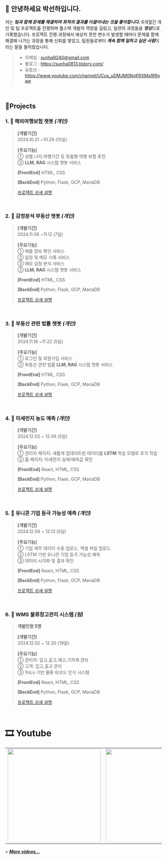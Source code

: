 ## 📜 안녕하세요 박선하입니다.

저는 ***팀과 함께 문제를 해결하며 최적의 결과를 이끌어내는 것을 좋아합니다.*** 6개월간 개인 및 팀 프로젝트를 진행하며 풀스택 개발자 역량을 길렀고, 일련의 과정들을 ***영상***으로 기록했습니다. 프로젝트 진행 과정에서 예상치 못한 변수가 발생할 때마다 문제를 함께 해결해 나가는 과정을 통해 신뢰를 쌓았고, 팀원들로부터 ***계속 함께 일하고 싶은 사람***이라는 말을 들어왔습니다.
&nbsp; 
&nbsp; 
> - 이메일 : sunha9240@gmail.com
> - 블로그 : https://sunha0813.tistory.com/
> - 유튜브 : https://www.youtube.com/channel/UCus_uDMJM0NvKRXMa1R9yaw

&nbsp; 

## 📝Projects

### 1. 🛫 해외여행보험 챗봇 _(개인)_

> **[개발기간]** <br />
> 2024.10.21 ~10.29 (10일)
> 
> **[주요기능]** <br />
> ① 성별,나이,여행기간 등 맞춤형 여행 보험 추천 <br />
> ② **LLM, RAG** 시스템 챗봇 서비스 <br />
>
> **[FrontEnd]**  HTML, CSS <br />
>
> **[BackEnd]**  Python, Flask, GCP, MariaDB
>
> [프로젝트 상세 설명](https://github.com/kimphysicsman/mylittleshoes_backend)

<br />

### 2. 🛫 감정분석 부동산 챗봇 _(개인)_

> **[개발기간]** <br />
> 2024.11.06 ~11.12 (7일)
> 
> **[주요기능]** <br />
> ① 매물 정보 확인 서비스 <br />
> ② 일정 및 메모 기록 서비스 <br />
> ③ 메모 감정 분석 서비스 <br />
> ② **LLM, RAG** 시스템 챗봇 서비스 <br />
>
> **[FrontEnd]**  HTML, CSS <br />
>
> **[BackEnd]**  Python, Flask, GCP, MariaDB
>
> [프로젝트 상세 설명](https://github.com/kimphysicsman/mylittleshoes_backend)

<br />

### 3. 🛫 부동산 관련 법률 챗봇 _(개인)_

> **[개발기간]** <br />
> 2024.11.18 ~11.22 (5일)
> 
> **[주요기능]** <br />
> ① 로그인 및 회원가입 서비스 <br />
> ② 부동산 관련 법률 **LLM, RAG** 시스템 챗봇 서비스 <br />
>
> **[FrontEnd]**  HTML, CSS <br />
>
> **[BackEnd]**  Python, Flask, GCP, MariaDB
>
> [프로젝트 상세 설명](https://github.com/kimphysicsman/mylittleshoes_backend)

<br />

### 4. 🛫 미세먼지 농도 예측 _(개인)_

> **[개발기간]** <br />
> 2024.12.02 ~ 12.06 (5일)
> 
> **[주요기능]** <br />
> ① 관리자 페이지: 새롭게 업데이트된 데이터를 **LSTM** 학습 모델로 추가 학습 <br />
> ② 홈 페이지: 미세먼지 실제/예측값 확인
>
> **[FrontEnd]** React, HTML, CSS
>
> **[BackEnd]**  Python, Flask, GCP, MariaDB
>
> [프로젝트 상세 설명](https://github.com/kimphysicsman/mylittleshoes_backend)

<br />

### 5. 🛫 유니콘 기업 등극 가능성 예측 _(개인)_

> **[개발기간]** <br />
> 2024.12.09 ~ 12.13 (5일)
> 
> **[주요기능]** <br />
> ① 기업 재무 데이터 수동 업로드, 엑셀 파일 업로드 <br />
> ② LSTM 기반 유니콘 기업 등극 가능성 예측 <br />
> ③ 데이터 시각화 및 결과 확인 <br />
>
> **[FrontEnd]**  React, HTML, CSS <br />
>
> **[BackEnd]**  Python, Flask, GCP, MariaDB
>
> [프로젝트 상세 설명](https://github.com/kimphysicsman/mylittleshoes_backend)

<br />


### 6. 🛫 WMS 물류창고관리 시스템  _(팀)_

> **개발인원 5명**
>
> **[개발기간]** <br />
> 2024.12.02 ~ 12.20 (19일)
> 
> **[주요기능]** <br />
> ① 관리자: 입고,출고,재고,기자재 관리  <br />
> ② 고객: 입고,출고 관리  <br />
> ③ YoLo 기반 물류 바코드 인식 시스템
>
> **[FrontEnd]**  React, HTML, CSS <br />
>
> **[BackEnd]**  Python, Flask, GCP, MariaDB
>
> [프로젝트 상세 설명](https://github.com/kimphysicsman/mylittleshoes_backend)

<br />


# 🎞 Youtube
<table>
  <tbody>
    <tr>
      <td>
        <a href="https://youtu.be/BYKYpyyJfKU" title="판타스틱4조 - 머신러닝기초 4주차 스터디영상">
          <img align="center" src="https://user-images.githubusercontent.com/68724828/186108751-0ad77c13-2115-4621-af8d-f4a11e5b3652.png" width="300" alt-text="판타스틱4조 - 머신러닝기초 4주차 스터디영상">
        </a>
      </td>
      <td>
        <a href="https://youtu.be/HR1b2hrxvbY" title="사오이십조 - DRF 5일차 스터디영상">
          <img align="center" src="https://user-images.githubusercontent.com/68724828/186109362-b40c300c-0906-4062-9bc3-8229e692af8e.png" width="300" alt-text="사오이십조 - DRF 5일차 스터디영상">
        </a>
      </td>
      <td>
        <a href="https://youtu.be/nXTzsSGfIbg" title="사오이십조 - 220624아침퀴즈 스터디영상">
        <img align="center" src="https://user-images.githubusercontent.com/68724828/186110013-b5c77cf3-0bbc-481a-897b-d3a30bc74be6.png" width="300" alt-text="사오이십조 - 220624아침퀴즈 스터디영상">
          </a>
      </td>
    </tr>
  </tbody>
</table>
> <b><em><a href="https://www.youtube.com/channel/UCdnXRtn_xnRWzZxUGY0yyWg/videos">More videos...</a></em></b>


<br />
<br />


